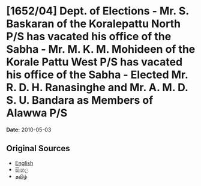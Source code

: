 # [1652/04] Dept. of Elections - Mr. S. Baskaran of the Koralepattu North P/S has vacated his office of the Sabha - Mr. M. K. M. Mohideen of the Korale Pattu West P/S has vacated his office of the Sabha - Elected Mr. R. D. H. Ranasinghe and Mr. A. M. D. S. U. Bandara as Members of Alawwa P/S

**Date:** 2010-05-03

## Original Sources

- [English](https://documents.gov.lk/view/extra-gazettes/2010/5/1652-04_E.pdf)
- [සිංහල](https://documents.gov.lk/view/extra-gazettes/2010/5/1652-04_S.pdf)
- [தமிழ்](https://documents.gov.lk/view/extra-gazettes/2010/5/1652-04_T.pdf)
